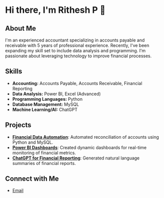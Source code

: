 # Hi there, I'm Rithesh P 👋

## About Me
I'm an experienced accountant specializing in accounts payable and receivable with 5 years of professional experience. Recently, I've been expanding my skill set to include data analysis and programming. I'm passionate about leveraging technology to improve financial processes.

## Skills
- **Accounting:** Accounts Payable, Accounts Receivable, Financial Reporting
- **Data Analysis:** Power BI, Excel (Advanced)
- **Programming Languages:** Python
- **Database Management:** MySQL
- **Machine Learning/AI:** ChatGPT

## Projects
- **[Financial Data Automation](#)**: Automated reconciliation of accounts using Python and MySQL.
- **[Power BI Dashboards](#)**: Created dynamic dashboards for real-time monitoring of financial metrics.
- **[ChatGPT for Financial Reporting](#)**: Generated natural language summaries of financial reports.

## Connect with Me
- [Email](mailto:your.email@example.com)

